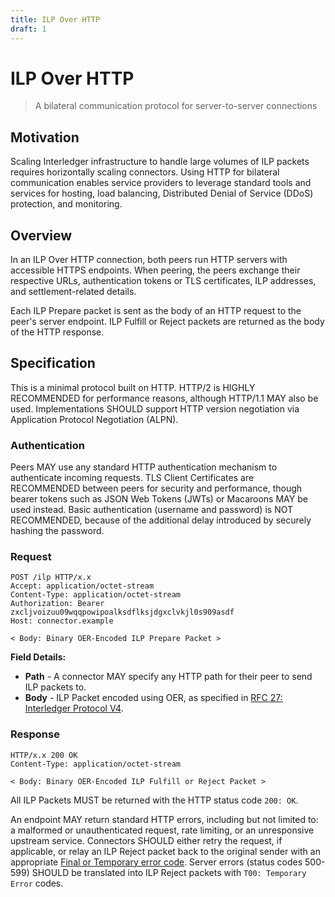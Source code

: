 ```yaml
---
title: ILP Over HTTP
draft: 1
---
```


# ILP Over HTTP
> A bilateral communication protocol for server-to-server connections

## Motivation

Scaling Interledger infrastructure to handle large volumes of ILP packets requires horizontally scaling connectors. Using HTTP for bilateral communication enables service providers to leverage standard tools and services for hosting, load balancing, Distributed Denial of Service (DDoS) protection, and monitoring.

## Overview

In an ILP Over HTTP connection, both peers run HTTP servers with accessible HTTPS endpoints. When peering, the peers exchange their respective URLs, authentication tokens or TLS certificates, ILP addresses, and settlement-related details.

Each ILP Prepare packet is sent as the body of an HTTP request to the peer's server endpoint. ILP Fulfill or Reject packets are returned as the body of the HTTP response.

## Specification

This is a minimal protocol built on HTTP. HTTP/2 is HIGHLY RECOMMENDED for performance reasons, although HTTP/1.1 MAY also be used. Implementations SHOULD support HTTP version negotiation via Application Protocol Negotiation (ALPN).

### Authentication

Peers MAY use any standard HTTP authentication mechanism to authenticate incoming requests. TLS Client Certificates are RECOMMENDED between peers for security and performance, though bearer tokens such as JSON Web Tokens (JWTs) or Macaroons MAY be used instead. Basic authentication (username and password) is NOT RECOMMENDED, because of the additional delay introduced by securely hashing the password.

### Request

```http
POST /ilp HTTP/x.x
Accept: application/octet-stream
Content-Type: application/octet-stream
Authorization: Bearer zxcljvoizuu09wqqpowipoalksdflksjdgxclvkjl0s909asdf
Host: connector.example

< Body: Binary OER-Encoded ILP Prepare Packet >
```

**Field Details:**

- **Path** - A connector MAY specify any HTTP path for their peer to send ILP packets to.
- **Body** - ILP Packet encoded using OER, as specified in [RFC 27: Interledger Protocol V4](./0027-interledger-protocol-4/0027-interledger-protocol-4.md).

### Response

```http
HTTP/x.x 200 OK
Content-Type: application/octet-stream

< Body: Binary OER-Encoded ILP Fulfill or Reject Packet >
```

All ILP Packets MUST be returned with the HTTP status code `200: OK`.

An endpoint MAY return standard HTTP errors, including but not limited to: a malformed or unauthenticated request, rate limiting, or an unresponsive upstream service. Connectors SHOULD either retry the request, if applicable, or relay an ILP Reject packet back to the original sender with an appropriate [Final or Temporary error code](./0027-interledger-protocol-4/0027-interledger-protocol-4#error-codes). Server errors (status codes 500-599) SHOULD be translated into ILP Reject packets with `T00: Temporary Error` codes.

